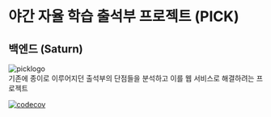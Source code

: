 # 야간 자율 학습 출석부 프로젝트 (PICK)
## 백엔드 (Saturn)
![picklogo](https://user-images.githubusercontent.com/48639421/112571142-c6340280-8e2a-11eb-990d-80cd17f2fcc9.png)  
기존에 종이로 이루어지던 출석부의 단점들을 분석하고 이를 웹 서비스로 해결하려는 프로젝트

[![codecov](https://codecov.io/gh/Lee-Jin-Hyeok/pick-server-Saturn/branch/master/graph/badge.svg?token=7JD26GJKPL)](https://codecov.io/gh/Lee-Jin-Hyeok/pick-server-Saturn)  
